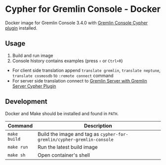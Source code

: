 # Cypher for Gremlin Console - Docker

Docker image for Gremlin Console 3.4.0 with [Gremlin Console Cypher plugin](../../tinkerpop/cypher-gremlin-console-plugin) installed.

## Usage

1. Build and run image 
2. Console history contains examples (press `↑` or `Ctrl+R`)
  - For client side translation append `translate gremlin`, `translate neptune`, `translate cosmosdb` to `:remote connect` command 
  - For server side translation connect to [Gremlin Server with Gremlin Server Cypher Plugin](../cypher-gremlin-server) 

## Development

Docker and Make should be installed and found in `PATH`.

Command | Description
------- | -----------
`make build`  | Build the image and tag as `cypher-for-gremlin/cypher-gremlin-console`
`make run`    | Run the latest build image
`make sh`     | Open container's shell

